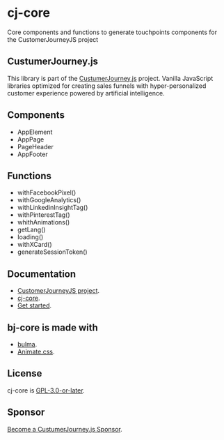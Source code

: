 # cj-core
Core components and functions to generate touchpoints components for the CustomerJourneyJS project
## CustumerJourney.js
This library is part of the [CustumerJourney.js](https://customerjourney.ninja/) project. Vanilla JavaScript libraries optimized for creating sales funnels with hyper-personalized customer experience powered by artificial intelligence.
## Components
- AppElement
- AppPage
- PageHeader
- AppFooter
## Functions
- withFacebookPixel()
- withGoogleAnalytics()
- withLinkedinInsightTag()
- withPinterestTag()
- whithAnimations()
- getLang()
- loading()
- withXCard()
- generateSessionToken()
## Documentation 
- [CustomerJourneyJS project](https://customerjourney.ninja/).
- [cj-core](https://customerjourney.ninja/documentation/core/).
- [Get started](https://customerjourney.ninja/getting-started/).
## bj-core is made with
- [bulma](https://bulma.io/).
- [Animate.css](https://animate.style/).
## License
cj-core is [GPL-3.0-or-later](./LICENSE).
## Sponsor
[Become a CustumerJourney.js Sponsor](https://customerjourney.ninja/sponsor/).